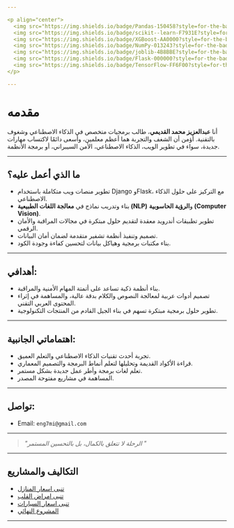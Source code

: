```yaml
---

<p align="center">
  <img src="https://img.shields.io/badge/Pandas-150458?style=for-the-badge&logo=pandas&logoColor=white" alt="Pandas"/>
  <img src="https://img.shields.io/badge/scikit--learn-F7931E?style=for-the-badge&logo=scikit-learn&logoColor=white" alt="scikit-learn"/>
  <img src="https://img.shields.io/badge/XGBoost-AA0000?style=for-the-badge&logo=xgboost&logoColor=white" alt="XGBoost"/>
  <img src="https://img.shields.io/badge/NumPy-013243?style=for-the-badge&logo=numpy&logoColor=white" alt="NumPy"/>
  <img src="https://img.shields.io/badge/joblib-4B8BBE?style=for-the-badge&logo=python&logoColor=white" alt="joblib"/>
  <img src="https://img.shields.io/badge/Flask-000000?style=for-the-badge&logo=flask&logoColor=white" alt="Flask"/>
  <img src="https://img.shields.io/badge/TensorFlow-FF6F00?style=for-the-badge&logo=tensorflow&logoColor=white" alt="TensorFlow"/>
</p>

---
```


#  مقدمه

 أنا **عبدالعزيز محمد القديمي**، طالب برمجيات متخصص في الذكاء الاصطناعي وشغوف بالتقنية. أؤمن أن الشغف والتجربة هما أعظم معلمين، وأسعى دائمًا لاكتساب مهارات جديدة، سواء في تطوير الويب، الذكاء الاصطناعي، الأمن السيبراني، أو برمجة الأنظمة.

---

##  ما الذي أعمل عليه؟

-  تطوير منصات ويب متكاملة باستخدام Django وFlask، مع التركيز على حلول الذكاء الاصطناعي.
-  بناء وتدريب نماذج في **معالجة اللغات الطبيعية (NLP)** و**الرؤية الحاسوبية (Computer Vision)**.
-  تطوير تطبيقات أندرويد معقدة لتقديم حلول مبتكرة في مجالات المراقبة والأمان الرقمي.
-  تصميم وتنفيذ أنظمة تشفير متقدمة لضمان أمان البيانات.
-  بناء مكتبات برمجية وهياكل بيانات لتحسين كفاءة وجودة الكود.

---

##  أهدافي:

- بناء أنظمة ذكية تساعد على أتمتة المهام الأمنية والمراقبة.
- تصميم أدوات عربية لمعالجة النصوص والكلام بدقة عالية، والمساهمة في إثراء المحتوى العربي التقني.
- تطوير حلول برمجية مبتكرة تسهم في بناء الجيل القادم من المنتجات التكنولوجية.

---

##  اهتماماتي الجانبية:

- تجربة أحدث تقنيات الذكاء الاصطناعي والتعلم العميق.
- قراءة الأكواد القديمة وتحليلها لتعلم أنماط البرمجة والتصميم المعماري.
- تعلم لغات برمجة وأطر عمل جديدة بشكل مستمر.
- المساهمة في مشاريع مفتوحة المصدر.

---

##  تواصل:

-  Email: `eng7mi@gmail.com`

---

> *"الرحلة لا تتعلق بالكمال، بل بالتحسين المستمر "*
---
## التكاليف والمشاريع

- [تنبى اسعار المنازل](https://github.com/Alqudimi/housing-price-prediction)
- [تنبى امراض القلب](https://github.com/Alqudimi/hart-diseasis-prediction)
- [تنبى اسعار السيارات](https://github.com/Alqudimi/car-price-prediction)
- [المشروع النهائي](https://github.com/Alqudimi/SurveillanceCameras) 


---
